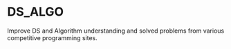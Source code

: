 # DS_ALGO
Improve DS and Algorithm understanding and solved problems from various competitive programming sites.
